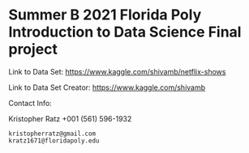 # Summer B 2021 Florida Poly Introduction to Data Science Final project

Link to Data Set: https://www.kaggle.com/shivamb/netflix-shows

Link to Data Set Creator: https://www.kaggle.com/shivamb

Contact Info:

Kristopher Ratz +001 (561) 596-1932

    kristopherratz@gmail.com
    kratz1671@floridapoly.edu
